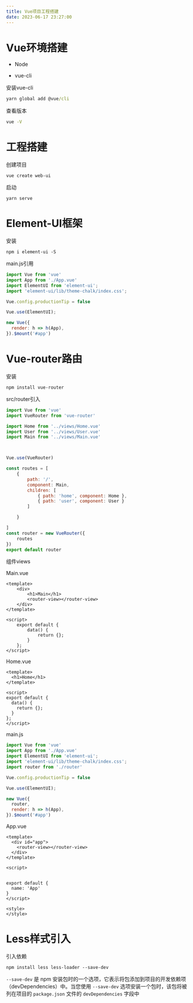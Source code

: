 ```yaml
---
title: Vue项目工程搭建
date: 2023-06-17 23:27:00
---
```


# Vue环境搭建

- Node

- vue-cli

安装vue-cli

```cmd
yarn global add @vue/cli
```

查看版本

```cmd
vue -V
```

# 工程搭建

创建项目

```
vue create web-ui
```

启动

```
yarn serve
```

# Element-UI框架

安装

```
npm i element-ui -S
```

main.js引用

```js
import Vue from 'vue'
import App from './App.vue'
import ElementUI from 'element-ui';
import 'element-ui/lib/theme-chalk/index.css';

Vue.config.productionTip = false

Vue.use(ElementUI);

new Vue({
  render: h => h(App),
}).$mount('#app')
```

# Vue-router路由

安装

```
npm install vue-router
```

src/router引入

```js
import Vue from 'vue'
import VueRouter from 'vue-router'

import Home from '../views/Home.vue'
import User from '../views/User.vue'
import Main from '../views/Main.vue'



Vue.use(VueRouter)

const routes = [
    {
        path: '/',
        component: Main,
        children: [
            { path: 'home', component: Home },
            { path: 'user', component: User }
        ]

    }

]
const router = new VueRouter({
    routes
})
export default router
```

组件views

Main.vue

```vue
<template>
	<div>
    	<h1>Main</h1>
    	<router-view></router-view>
    </div>
</template>

<script>
    export default {
        data() {
            return {};
        }
    };
</script>
```

Home.vue

```vue
<template>
  <h1>Home</h1>
</template>

<script>
export default {
  data() {
    return {};
  }
};
</script>
```

main.js

```js
import Vue from 'vue'
import App from './App.vue'
import ElementUI from 'element-ui';
import 'element-ui/lib/theme-chalk/index.css';
import router from './router'

Vue.config.productionTip = false

Vue.use(ElementUI);

new Vue({
  router,
  render: h => h(App),
}).$mount('#app')
```

App.vue

```vue
<template>
  <div id="app">
    <router-view></router-view>
  </div>
</template>

<script>


export default {
  name: 'App'
}
</script>

<style>
</style>
```

# Less样式引入

引入依赖

```
npm install less less-loader --save-dev
```

`--save-dev` 是 npm 安装包时的一个选项，它表示将包添加到项目的开发依赖项（devDependencies）中。当您使用 `--save-dev` 选项安装一个包时，该包将被列在项目的 `package.json` 文件的 `devDependencies` 字段中

